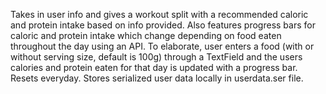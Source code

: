  Takes in user info and gives a workout split with a recommended caloric and protein intake based on info provided. Also features progress bars for caloric and protein intake which change depending on food eaten throughout the day using an API. To elaborate, user enters a food (with or without serving size, default is 100g) through a TextField and the users calories and protein eaten for that day is updated with a progress bar. Resets everyday. Stores serialized user data locally in userdata.ser file.

